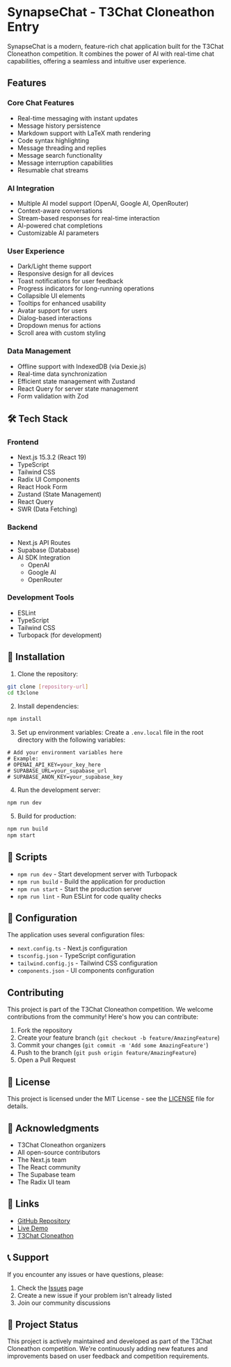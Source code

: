 # SynapseChat - T3Chat Cloneathon Entry

SynapseChat is a modern, feature-rich chat application built for the T3Chat Cloneathon competition. It combines the power of AI with real-time chat capabilities, offering a seamless and intuitive user experience.

##  Features

### Core Chat Features
- Real-time messaging with instant updates
- Message history persistence
- Markdown support with LaTeX math rendering
- Code syntax highlighting
- Message threading and replies
- Message search functionality
- Message interruption capabilities
- Resumable chat streams

### AI Integration
- Multiple AI model support (OpenAI, Google AI, OpenRouter)
- Context-aware conversations
- Stream-based responses for real-time interaction
- AI-powered chat completions
- Customizable AI parameters

### User Experience
- Dark/Light theme support
- Responsive design for all devices
- Toast notifications for user feedback
- Progress indicators for long-running operations
- Collapsible UI elements
- Tooltips for enhanced usability
- Avatar support for users
- Dialog-based interactions
- Dropdown menus for actions
- Scroll area with custom styling

### Data Management
- Offline support with IndexedDB (via Dexie.js)
- Real-time data synchronization
- Efficient state management with Zustand
- React Query for server state management
- Form validation with Zod

## 🛠 Tech Stack

### Frontend
- Next.js 15.3.2 (React 19)
- TypeScript
- Tailwind CSS
- Radix UI Components
- React Hook Form
- Zustand (State Management)
- React Query
- SWR (Data Fetching)

### Backend
- Next.js API Routes
- Supabase (Database)
- AI SDK Integration
  - OpenAI
  - Google AI
  - OpenRouter

### Development Tools
- ESLint
- TypeScript
- Tailwind CSS
- Turbopack (for development)

## 🚀 Installation

1. Clone the repository:
```bash
git clone [repository-url]
cd t3clone
```

2. Install dependencies:
```bash
npm install
```

3. Set up environment variables:
Create a `.env.local` file in the root directory with the following variables:
```env
# Add your environment variables here
# Example:
# OPENAI_API_KEY=your_key_here
# SUPABASE_URL=your_supabase_url
# SUPABASE_ANON_KEY=your_supabase_key
```

4. Run the development server:
```bash
npm run dev
```

5. Build for production:
```bash
npm run build
npm start
```

## 📝 Scripts

- `npm run dev` - Start development server with Turbopack
- `npm run build` - Build the application for production
- `npm run start` - Start the production server
- `npm run lint` - Run ESLint for code quality checks

## 🔧 Configuration

The application uses several configuration files:
- `next.config.ts` - Next.js configuration
- `tsconfig.json` - TypeScript configuration
- `tailwind.config.js` - Tailwind CSS configuration
- `components.json` - UI components configuration

##  Contributing

This project is part of the T3Chat Cloneathon competition. We welcome contributions from the community! Here's how you can contribute:

1. Fork the repository
2. Create your feature branch (`git checkout -b feature/AmazingFeature`)
3. Commit your changes (`git commit -m 'Add some AmazingFeature'`)
4. Push to the branch (`git push origin feature/AmazingFeature`)
5. Open a Pull Request

## 📄 License

This project is licensed under the MIT License - see the [LICENSE](LICENSE) file for details.

## 🙏 Acknowledgments

- T3Chat Cloneathon organizers
- All open-source contributors
- The Next.js team
- The React community
- The Supabase team
- The Radix UI team

## 🔗 Links

- [GitHub Repository](https://github.com/yourusername/t3clone)
- [Live Demo](https://your-demo-url.com)
- [T3Chat Cloneathon](https://t3chat-cloneathon.com)

## 📞 Support

If you encounter any issues or have questions, please:
1. Check the [Issues](https://github.com/yourusername/t3clone/issues) page
2. Create a new issue if your problem isn't already listed
3. Join our community discussions

## 🎯 Project Status

This project is actively maintained and developed as part of the T3Chat Cloneathon competition. We're continuously adding new features and improvements based on user feedback and competition requirements.